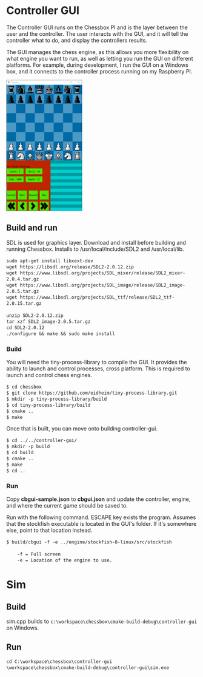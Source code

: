 # Controller GUI
The Controller GUI runs on the Chessbox PI and is the layer between the user and the controller. The user interacts with the GUI, and it will tell the controller what to do, and display the controllers results.

The GUI manages the chess engine, as this allows you more flexibility on what engine you want to run, as well as letting you run the GUI on different platforms. For example, during development, I run the GUI on a Windows box, and it connects to the controller process running on my Raspberry PI. 

![](img/gui.png)

## Build and run
SDL is used for graphics layer. Download and install before building and running Chessbox. Installs to /usr/local/include/SDL2 and /usr/local/lib.

    sudo apt-get install libxext-dev
    wget https://libsdl.org/release/SDL2-2.0.12.zip
    wget https://www.libsdl.org/projects/SDL_mixer/release/SDL2_mixer-2.0.4.tar.gz
    wget https://www.libsdl.org/projects/SDL_image/release/SDL2_image-2.0.5.tar.gz
    wget https://www.libsdl.org/projects/SDL_ttf/release/SDL2_ttf-2.0.15.tar.gz
    
    unzip SDL2-2.0.12.zip
    tar xzf SDL2_image-2.0.5.tar.gz
    cd SDL2-2.0.12
    ./configure && make && sudo make install

### Build
You will need the tiny-process-library to compile the GUI. It provides the ability to launch and control processes, cross platform. This is required to launch and control chess engines. 

    $ cd chessbox
    $ git clone https://github.com/eidheim/tiny-process-library.git
    $ mkdir -p tiny-process-library/build 
    $ cd tiny-process-library/build
    $ cmake ..
    $ make 

Once that is built, you can move onto building controller-gui.

    $ cd ../../controller-gui/
    $ mkdir -p build
    $ cd build
    $ cmake ..
    $ make
    $ cd ..

### Run

Copy **cbgui-sample.json** to **cbgui.json** and update the  controller, engine, and where the current game should be saved to. 

Run with the following command. ESCAPE key exists the program. Assumes that the stockfish executable is located in the GUI's folder. If it's somewhere else, point to that location instead.

    $ build/cbgui -f -e ../engine/stockfish-8-linux/src/stockfish
    
        -f = Full screen
        -e = Location of the engine to use.

# Sim

## Build
sim.cpp builds to `c:\workspace\chessbox\cmake-build-debug\controller-gui` on Windows.

## Run

```
cd C:\workspace\chessbox\controller-gui
\workspace\chessbox\cmake-build-debug\controller-gui\sim.exe
```